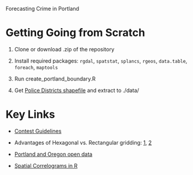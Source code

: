 Forecasting Crime in Portland

# Getting Going from Scratch

 1. Clone or download .zip of the repository

 2. Install required packages: `rgdal`, `spatstat`, `splancs`, `rgeos`, `data.table`, `foreach`, `maptools`
 
 3. Run create_portland_boundary.R
 
 4. Get [Police Districts shapefile](https://www.nij.gov/documents/crime-forecasting-challenge/portland-police-districts.zip) and extract to ./data/

# Key Links

* [Contest Guidelines](http://www.nij.gov/funding/Pages/fy16-crime-forecasting-challenge.aspx)

* Advantages of Hexagonal vs. Rectangular gridding: [1](http://gis.stackexchange.com/questions/82362/what-are-the-benefits-of-hexagonal-sampling-polygons), [2](http://strimas.com/spatial/hexagonal-grids/)

* [Portland and Oregon open data](http://www.civicapps.org/datasets)

* [Spatial Correlograms in R](https://www.r-bloggers.com/spatial-correlograms-in-r-a-mini-overview/)

